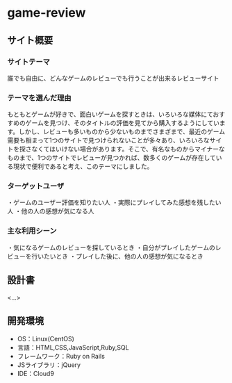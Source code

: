 # game-review

## サイト概要


### サイトテーマ
誰でも自由に、どんなゲームのレビューでも行うことが出来るレビューサイト

### テーマを選んだ理由
もともとゲームが好きで、面白いゲームを探すときは、いろいろな媒体にておすすめのゲームを見つけ、そのタイトルの評価を見てから購入するようにしています。しかし、レビューも多いものから少ないものまでさまざまで、最近のゲーム需要も相まって1つのサイトで見つけられないことが多々あり、いろいろなサイトを探さなくてはいけない場合があります。そこで、有名なものからマイナーなものまで、1つのサイトでレビューが見つかれば、数多くのゲームが存在している現状で便利であると考え、このテーマにしました。

### ターゲットユーザ
・ゲームのユーザー評価を知りたい人
・実際にプレイしてみた感想を残したい人
・他の人の感想が気になる人

### 主な利用シーン
・気になるゲームのレビューを探しているとき
・自分がプレイしたゲームのレビューを行いたいとき
・プレイした後に、他の人の感想が気になるとき

## 設計書
<...>

## 開発環境
- OS：Linux(CentOS)
- 言語：HTML,CSS,JavaScript,Ruby,SQL
- フレームワーク：Ruby on Rails
- JSライブラリ：jQuery
- IDE：Cloud9
